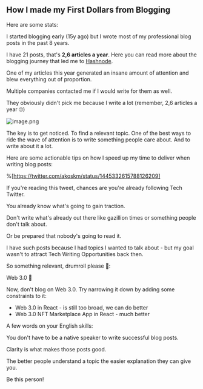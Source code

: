 ## How I made my First Dollars from Blogging

Here are some stats:

I started blogging early (15y ago) but I wrote most of my professional blog posts in the past 8 years.

I have 21 posts, that's **2,6 articles a year**. Here you can read more about the blogging journey that led me to [Hashnode](https://akoskm.com/why-i-moved-my-blog-to-hashnode).

One of my articles this year generated an insane amount of attention and blew everything out of proportion.

Multiple companies contacted me if I would write for them as well.

They obviously didn't pick me because I write a lot (remember, 2,6 articles a year 🙄)

![image.png](https://cdn.hashnode.com/res/hashnode/image/upload/v1650272838570/3wR8Hg-VE.png)

The key is to get noticed. To find a relevant topic. One of the best ways to ride the wave of attention is to write something people care about. And to write about it a lot.

Here are some actionable tips on how I speed up my time to deliver when writing blog posts:

%[https://twitter.com/akoskm/status/1445332615788126209]

If you're reading this tweet, chances are you're already following Tech Twitter.

You already know what's going to gain traction.

Don't write what's already out there like gazillion times or something people don't talk about.

Or be prepared that nobody's going to read it.

I have such posts because I had topics I wanted to talk about - but my goal wasn't to attract Tech Writing Opportunities back then.

So something relevant, drumroll please 🥁:

 Web 3.0 🤡 

Now, don't blog on Web 3.0. Try narrowing it down by adding some constraints to it:

 - Web 3.0 in React - is still too broad, we can do better
 - Web 3.0 NFT Marketplace App in React - much better

A few words on your English skills:

You don't have to be a native speaker to write successful blog posts.

Clarity is what makes those posts good.

The better people understand a topic the easier explanation they can give you.

Be this person!
